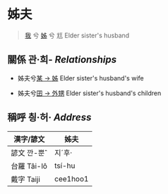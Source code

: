 # 姊夫
> [我](member1.md) 兮 [姊](member5.md) 兮 尪 Elder sister's husband

## 關係 관·희- _Relationships_

- 姊夫兮[某 → 姊](member5.md) Elder sister's husband's wife

- 姊夫兮[囝 → 外甥](member25.md) Elder sister's husband's children



## 稱呼 칑·허· _Address_

漢字/諺文 | 姊夫
--- | ---
諺文 깐-뿐ˆ | 지ˊ후·
台羅 Tâi-lô | tsí-hu
戴字 Taiji | cee1hoo1


